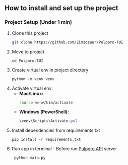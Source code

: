 ## How to install and set up the project
### Project Setup (Under 1 min)
1. Clone this project
   ``` bash
   git clone https://github.com/Zimzozaur/Pulporo-TUI
   ```
2. Move to project
    ```
    cd Pulporo-TUI
    ```
3. Create virtual env in project directory 
   ```
   python -m venv venv
   ```
4. Activate virtual env:
   - **Mac/Linux:**
     ```bash
     source venv/bin/activate
     ```
   - **Windows (PowerShell):**
     ```powershell
     \venv\Scripts\Activate.ps1
     ```
5. Install dependencies from requirements.txt
   ```
   pip install -r requirements.txt
   ```
6. Run app in terminal - Before run [Pulporo API](https://github.com/Zimzozaur/Pulporo-API) server
   ```
    python main.py
   ```

